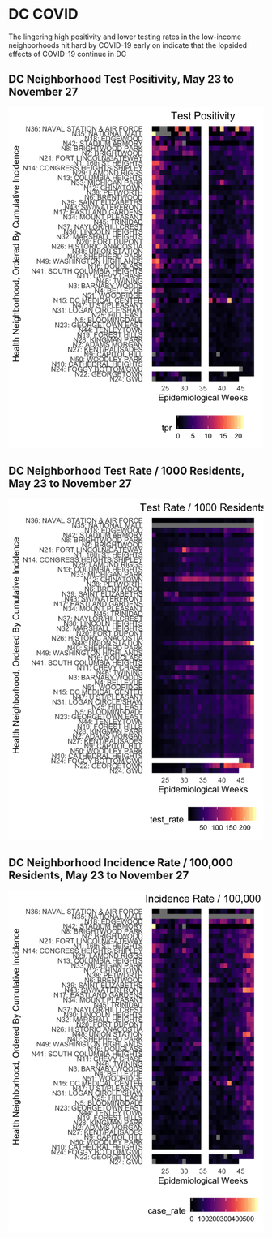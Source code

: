 # DC COVID

The lingering high positivity and lower testing rates in the low-income neighborhoods hit hard by COVID-19 early on indicate that the lopsided effects of COVID-19 continue in DC

## DC Neighborhood Test Positivity, May 23 to November 27
![Test Positivity Rate](output/tpr_viz.png)

## DC Neighborhood Test Rate / 1000 Residents, May 23 to November 27
![Testing Rate](output/testing_rate_viz.png)

## DC Neighborhood Incidence Rate / 100,000 Residents, May 23 to November 27
![Weekly Incidence Rate](output/incidence_rate_viz.png)
